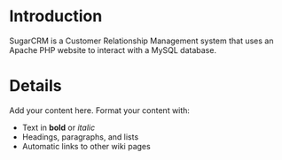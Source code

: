 # Introduction #

SugarCRM is a Customer Relationship Management system that uses an Apache PHP website to interact with a MySQL database.


# Details #

Add your content here.  Format your content with:
  * Text in **bold** or _italic_
  * Headings, paragraphs, and lists
  * Automatic links to other wiki pages